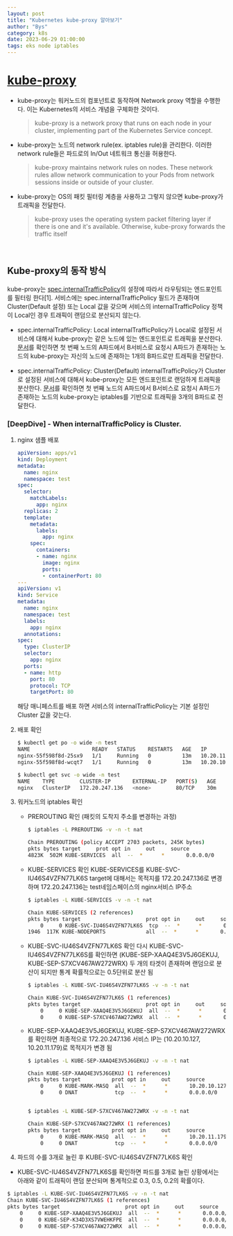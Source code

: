 ```yaml
---
layout: post
title: "Kubernetes kube-proxy 알아보기"
author: "Bys"
category: k8s
date: 2023-06-29 01:00:00
tags: eks node iptables
---
```


# [kube-proxy](https://kubernetes.io/docs/concepts/overview/components/#kube-proxy)  
- kube-proxy는 워커노드의 컴포넌트로 동작하며 Network proxy 역할을 수행한다. 이는 Kubernetes의 서비스 개념을 구체화한 것이다. 
  > kube-proxy is a network proxy that runs on each node in your cluster, implementing part of the Kubernetes Service concept.
- kube-proxy는 노드의 network rule(ex. iptables rule)을 관리한다. 이러한 network rule들은 파드로의 In/Out 네트워크 통신을 허용한다.  
  > kube-proxy maintains network rules on nodes. These network rules allow network communication to your Pods from network sessions inside or outside of your cluster.
- kube-proxy는 OS의 패킷 필터링 계층을 사용하고 그렇지 않으면 kube-proxy가 트래픽을 전달한다.  
  > kube-proxy uses the operating system packet filtering layer if there is one and it's available. Otherwise, kube-proxy forwards the traffic itself

<br>

## Kube-proxy의 동작 방식

kube-proxy는 [spec.internalTrafficPolicy](https://kubernetes.io/docs/concepts/services-networking/service-traffic-policy/)의 설정에 따라서 라우팅되는 엔드포인트를 필터링 한다[1]. 서비스에는 spec.internalTrafficPolicy 필드가 존재하며 Cluster(Default 설정) 또는 Local 값을 갖으며 서비스의 internalTrafficPolicy 정책이 Local인 경우 트래픽이 랜덤으로 분산되지 않는다.  

- spec.internalTrafficPolicy: Local
internalTrafficPolicy가 Local로 설정된 서비스에 대해서 kube-proxy는 같은 노드에 있는 엔드포인트로 트래픽을 분산한다. [문서](https://kubernetes.io/blog/2022/12/30/advancements-in-kubernetes-traffic-engineering/#:~:text=Figure%208%3A%20Service%20routing%20when%20internalTrafficPolicy%20is%20Local)를 확인하면 첫 번째 노드의 A파드에서 B서비스로 요청시 A파드가 존재하는 노드의 kube-proxy는 자신의 노드에 존재하는 1개의 B파드로만 트래픽을 전달한다. 

- spec.internalTrafficPolicy: Cluster(Default)
internalTrafficPolicy가 Cluster로 설정된 서비스에 대해서 kube-proxy는 모든 엔드포인트로 랜덤하게 트래픽을 분산한다. [문서](https://kubernetes.io/blog/2022/12/30/advancements-in-kubernetes-traffic-engineering/#:~:text=Figure%207%3A%20Service%20routing%20when%20internalTrafficPolicy%20is%20Cluster)를 확인하면 첫 번째 노드의 A파드에서 B서비스로 요청시 A파드가 존재하는 노드의 kube-proxy는 iptables를 기반으로 트래픽을 3개의 B파드로 전달한다. 


### [DeepDive] - When internalTrafficPolicy is Cluster.

1. nginx 샘플 배포  

    ```yaml
    apiVersion: apps/v1
    kind: Deployment
    metadata:
      name: nginx
      namespace: test
    spec:
      selector:
        matchLabels:
          app: nginx
      replicas: 2
      template:
        metadata:
          labels:
            app: nginx
        spec:
          containers:
          - name: nginx
            image: nginx
            ports:
            - containerPort: 80
    ---
    apiVersion: v1
    kind: Service
    metadata:
      name: nginx
      namespace: test
      labels:
        app: nginx
      annotations:
    spec:
      type: ClusterIP
      selector:
        app: nginx
      ports:
      - name: http
        port: 80
        protocol: TCP
        targetPort: 80
    ```
    해당 매니페스트를 배포 하면 서비스의 internalTrafficPolicy는 기본 설정인 Cluster 값을 갖는다.  

2. 배포 확인  

    ```bash
    $ kubectl get po -o wide -n test
    NAME                    READY   STATUS    RESTARTS   AGE   IP             NODE                                              NOMINATED NODE   READINESS GATES
    nginx-55f598f8d-25sx9   1/1     Running   0          13m   10.20.11.179   ip-10-20-11-149.ap-northeast-2.compute.internal   <none>           <none>
    nginx-55f598f8d-wcqt7   1/1     Running   0          13m   10.20.10.127   ip-10-20-10-207.ap-northeast-2.compute.internal   <none>           <none>

    $ kubectl get svc -o wide -n test
    NAME    TYPE        CLUSTER-IP       EXTERNAL-IP   PORT(S)   AGE   SELECTOR
    nginx   ClusterIP   172.20.247.136   <none>        80/TCP    30m   app=nginx
    ```


3. 워커노드의 iptables 확인  

   - PREROUTING 확인 (패킷의 도착지 주소를 변경하는 과정)
     ```bash
     $ iptables -L PREROUTING -v -n -t nat

     Chain PREROUTING (policy ACCEPT 2703 packets, 245K bytes)
     pkts bytes target     prot opt in     out     source               destination
     4823K  502M KUBE-SERVICES  all  --  *      *       0.0.0.0/0            0.0.0.0/0            /* kubernetes service portals */
     ```

   - KUBE-SERVICES 확인
     KUBE-SERVICES를 KUBE-SVC-IU46S4VZFN77LK6S target에 대해서는 목적지를 172.20.247.136로 변경하며 172.20.247.136는 test네임스페이스의 nginx서비스 IP주소  
     ```bash
     $ iptables -L KUBE-SERVICES -v -n -t nat

     Chain KUBE-SERVICES (2 references)
     pkts bytes target                     prot opt in     out     source               destination
         0     0 KUBE-SVC-IU46S4VZFN77LK6S  tcp  --  *      *       0.0.0.0/0            172.20.247.136       /* test/nginx:http cluster IP */ tcp dpt:80
     1946  117K KUBE-NODEPORTS             all  --  *      *       0.0.0.0/0            0.0.0.0/0            /* kubernetes service nodeports; NOTE: this must be the last rule in this chain */ ADDRTYPE match dst-type LOCAL
     ```


   - KUBE-SVC-IU46S4VZFN77LK6S 확인
     다시 KUBE-SVC-IU46S4VZFN77LK6S를 확인하면 (KUBE-SEP-XAAQ4E3V5J6GEKUJ, KUBE-SEP-S7XCV467AW272WRX) 두 개의 타겟이 존재하며 랜덤으로 분산이 되지만 통계 확률적으로는 0.5단위로 분산 됨  
     ```bash
     $ iptables -L KUBE-SVC-IU46S4VZFN77LK6S -v -n -t nat

     Chain KUBE-SVC-IU46S4VZFN77LK6S (1 references)
     pkts bytes target                     prot opt in     out     source               destination
         0     0 KUBE-SEP-XAAQ4E3V5J6GEKUJ  all  --  *      *       0.0.0.0/0            0.0.0.0/0            /* test/nginx:http -> 10.20.10.127:80 */ statistic mode random probability 0.50000000000
         0     0 KUBE-SEP-S7XCV467AW272WRX  all  --  *      *       0.0.0.0/0            0.0.0.0/0            /* test/nginx:http -> 10.20.11.179:80 */
     ```

   - KUBE-SEP-XAAQ4E3V5J6GEKUJ, KUBE-SEP-S7XCV467AW272WRX를 확인하면 최종적으로 172.20.247.136 서비스 IP는 (10.20.10.127, 10.20.11.179)로 목적지가 변경 됨  
     ```bash
     $ iptables -L KUBE-SEP-XAAQ4E3V5J6GEKUJ -v -n -t nat

     Chain KUBE-SEP-XAAQ4E3V5J6GEKUJ (1 references)
     pkts bytes target          prot opt in     out     source               destination
         0     0 KUBE-MARK-MASQ  all  --  *      *       10.20.10.127         0.0.0.0/0            /* test/nginx:http */
         0     0 DNAT            tcp  --  *      *       0.0.0.0/0            0.0.0.0/0            /* test/nginx:http */ tcp to:10.20.10.127:80


     $ iptables -L KUBE-SEP-S7XCV467AW272WRX -v -n -t nat

     Chain KUBE-SEP-S7XCV467AW272WRX (1 references)
     pkts bytes target          prot opt in     out     source               destination
         0     0 KUBE-MARK-MASQ  all  --  *      *       10.20.11.179         0.0.0.0/0            /* test/nginx:http */
         0     0 DNAT            tcp  --  *      *       0.0.0.0/0            0.0.0.0/0            /* test/nginx:http */ tcp to:10.20.11.179:80
     ```


4. 파드의 수를 3개로 늘린 후 KUBE-SVC-IU46S4VZFN77LK6S 확인
  - KUBE-SVC-IU46S4VZFN77LK6S를 확인하면 파드를 3개로 늘린 상황에서는 아래와 같이 트래픽이 랜덤 분산되며 통계적으로 0.3, 0.5, 0.2의 확률이다. 
  ```bash
  $ iptables -L KUBE-SVC-IU46S4VZFN77LK6S -v -n -t nat
  Chain KUBE-SVC-IU46S4VZFN77LK6S (1 references)
  pkts bytes target                     prot opt in     out     source               destination
      0     0 KUBE-SEP-XAAQ4E3V5J6GEKUJ  all  --  *      *       0.0.0.0/0            0.0.0.0/0            /* test/nginx:http -> 10.20.10.127:80 */ statistic mode random probability 0.33333333349
      0     0 KUBE-SEP-K34D3XS7VWEHKFPE  all  --  *      *       0.0.0.0/0            0.0.0.0/0            /* test/nginx:http -> 10.20.10.218:80 */ statistic mode random probability 0.50000000000
      0     0 KUBE-SEP-S7XCV467AW272WRX  all  --  *      *       0.0.0.0/0            0.0.0.0/0            /* test/nginx:http -> 10.20.11.179:80 */
  ```


<br><br><br>
